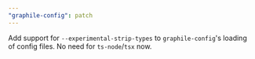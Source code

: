 ```yaml
---
"graphile-config": patch
---
```


Add support for `--experimental-strip-types` to `graphile-config`'s loading of
config files. No need for `ts-node`/`tsx` now.
